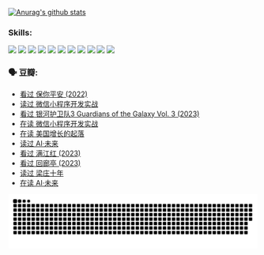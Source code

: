 
[![Anurag's github stats](https://github-readme-stats.vercel.app/api?username=w940853815)](https://github.com/anuraghazra/github-readme-stats)

### Skills:

<code><img height="32" src="https://cdn.jsdelivr.net/npm/simple-icons@v5/icons/python.svg"></code>
<code><img height="32" src="https://cdn.jsdelivr.net/npm/simple-icons@v5/icons/javascript.svg"></code>
<code><img height="32" src="https://cdn.jsdelivr.net/npm/simple-icons@v5/icons/django.svg"></code>
<code><img height="32" src="https://cdn.jsdelivr.net/npm/simple-icons@v5/icons/flask.svg"></code>
<code><img height="32" src="https://cdn.jsdelivr.net/npm/simple-icons@v5/icons/vuetify.svg"></code>
<code><img height="32" src="https://cdn.jsdelivr.net/npm/simple-icons@v5/icons/git.svg"></code>
<code><img height="32" src="https://cdn.jsdelivr.net/npm/simple-icons@v5/icons/docker.svg"></code>
<code><img height="32" src="https://cdn.jsdelivr.net/npm/simple-icons@v5/icons/postgresql.svg"></code>
<code><img height="32" src="https://cdn.jsdelivr.net/npm/simple-icons@v5/icons/elasticsearch.svg"></code>
<code><img height="32" src="https://cdn.jsdelivr.net/npm/simple-icons@v5/icons/macos.svg"></code>
<code><img height="32" src="https://cdn.jsdelivr.net/npm/simple-icons@v5/icons/linux.svg"></code>

### 🗣 豆瓣:

<!-- DOUBAN-ACTIVITIES:START -->
- [看过 保你平安‎ (2022)](https://www.douban.com/people/136069238/status/4239139510/?_i=84656880)
- [读过 微信小程序开发实战](https://www.douban.com/people/136069238/status/4237321528/?_i=84656880)
- [看过 银河护卫队3 Guardians of the Galaxy Vol. 3‎ (2023)](https://www.douban.com/people/136069238/status/4236631849/?_i=84656880)
- [在读 微信小程序开发实战](https://www.douban.com/people/136069238/status/4230177692/?_i=84656880)
- [在读 美国增长的起落](https://www.douban.com/people/136069238/status/4220055912/?_i=84656880)
- [读过 AI·未来](https://www.douban.com/people/136069238/status/4220054171/?_i=84656880)
- [看过 满江红‎ (2023)](https://www.douban.com/people/136069238/status/4219146433/?_i=84656880)
- [看过 回廊亭‎ (2023)](https://www.douban.com/people/136069238/status/4215992758/?_i=84656880)
- [读过 梁庄十年](https://www.douban.com/people/136069238/status/4206664969/?_i=84656880)
- [在读 AI·未来](https://www.douban.com/people/136069238/status/4206653520/?_i=84656880)
<!-- DOUBAN-ACTIVITIES:END -->


![Snake animation](https://raw.githubusercontent.com/w940853815/w940853815/output/github-contribution-grid-snake.svg)

<!--
**w940853815/w940853815** is a ✨ _special_ ✨ repository because its `README.md` (this file) appears on your GitHub profile.

Here are some ideas to get you started:

- 🔭 I’m currently working on ...
- 🌱 I’m currently learning ...
- 👯 I’m looking to collaborate on ...
- 🤔 I’m looking for help with ...
- 💬 Ask me about ...
- 📫 How to reach me: ...
- 😄 Pronouns: ...
- ⚡ Fun fact: ...
-->

